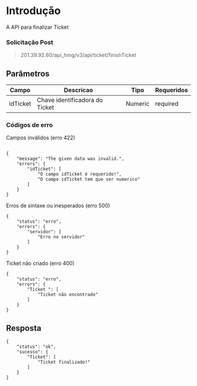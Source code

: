 
# Introdução
A API para finalizar Ticket


### Solicitação Post
> 201.39.92.60/api_hmg/v3/api/ticket/finishTicket



## Parâmetros
|Campo                    |Descricao| Tipo|  Requeridos            
|----------------|----------------|----------------|--------------|
|idTicket|Chave identificadora do Ticket|Numeric|required




### Códigos de erro 
Campos inválidos (erro 422)

```JS

{
	"message": "The given data was invalid.",
	"errors": {
		"idTicket": [
			"O campo idTicket é requerido!",
			"O campo idTicket tem que ser numerico"
		]
	}
}

```

Erros de sintaxe ou inesperados (erro 500)
```JS
{
    "status": "erro",
    "errors": {
        "servidor": [
            "Erro no servidor"
        ]
    }
}
```

Ticket  não criado (erro 400)
```JS
{
    "status": "erro",
    "errors": {
        "Ticket ": [
            "Ticket não encontrado"
        ]
    }
}
```


## Resposta

```JS
{
    "status": "ok",
    "sucesso": {
        "Ticket": [
            "Ticket finalizado!"
        ]
    }
}
```
